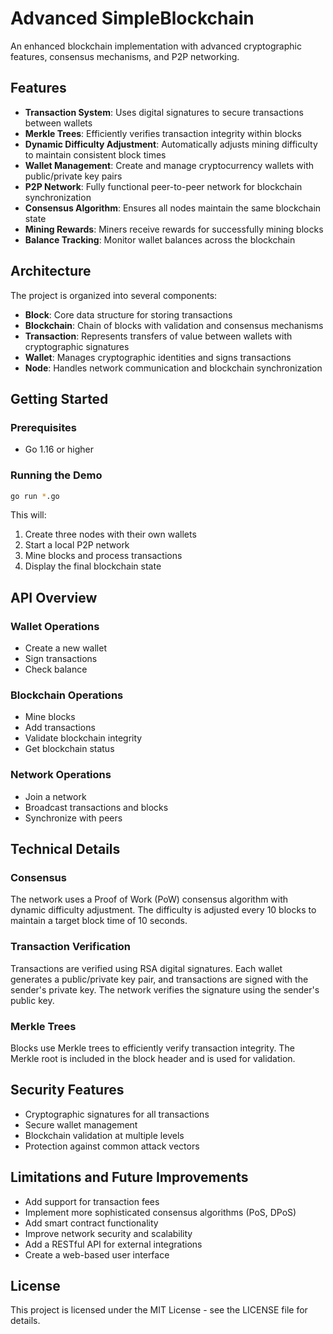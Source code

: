 # Advanced SimpleBlockchain

An enhanced blockchain implementation with advanced cryptographic features, consensus mechanisms, and P2P networking.

## Features

- **Transaction System**: Uses digital signatures to secure transactions between wallets
- **Merkle Trees**: Efficiently verifies transaction integrity within blocks
- **Dynamic Difficulty Adjustment**: Automatically adjusts mining difficulty to maintain consistent block times
- **Wallet Management**: Create and manage cryptocurrency wallets with public/private key pairs
- **P2P Network**: Fully functional peer-to-peer network for blockchain synchronization
- **Consensus Algorithm**: Ensures all nodes maintain the same blockchain state
- **Mining Rewards**: Miners receive rewards for successfully mining blocks
- **Balance Tracking**: Monitor wallet balances across the blockchain

## Architecture

The project is organized into several components:

- **Block**: Core data structure for storing transactions
- **Blockchain**: Chain of blocks with validation and consensus mechanisms
- **Transaction**: Represents transfers of value between wallets with cryptographic signatures
- **Wallet**: Manages cryptographic identities and signs transactions
- **Node**: Handles network communication and blockchain synchronization

## Getting Started

### Prerequisites

- Go 1.16 or higher

### Running the Demo

```bash
go run *.go
```

This will:
1. Create three nodes with their own wallets
2. Start a local P2P network
3. Mine blocks and process transactions
4. Display the final blockchain state

## API Overview

### Wallet Operations
- Create a new wallet
- Sign transactions
- Check balance

### Blockchain Operations
- Mine blocks
- Add transactions
- Validate blockchain integrity
- Get blockchain status

### Network Operations
- Join a network
- Broadcast transactions and blocks
- Synchronize with peers

## Technical Details

### Consensus

The network uses a Proof of Work (PoW) consensus algorithm with dynamic difficulty adjustment. The difficulty is adjusted every 10 blocks to maintain a target block time of 10 seconds.

### Transaction Verification

Transactions are verified using RSA digital signatures. Each wallet generates a public/private key pair, and transactions are signed with the sender's private key. The network verifies the signature using the sender's public key.

### Merkle Trees

Blocks use Merkle trees to efficiently verify transaction integrity. The Merkle root is included in the block header and is used for validation.

## Security Features

- Cryptographic signatures for all transactions
- Secure wallet management
- Blockchain validation at multiple levels
- Protection against common attack vectors

## Limitations and Future Improvements

- Add support for transaction fees
- Implement more sophisticated consensus algorithms (PoS, DPoS)
- Add smart contract functionality
- Improve network security and scalability
- Add a RESTful API for external integrations
- Create a web-based user interface

## License

This project is licensed under the MIT License - see the LICENSE file for details.
